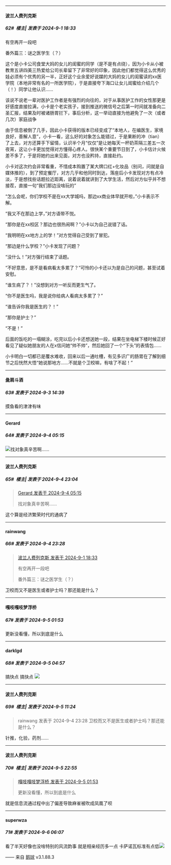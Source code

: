 ﻿
*****

####  波兰人费列克斯  
##### 62#         楼主| 发表于 2024-9-1 18:33

有空再开一段吧

番外篇三：谜之医学生（？）

这个是小卡公司食堂大妈的女儿的闺蜜的同学（是不是有点绕），因为小卡从小被教育五讲四美三热爱给公司长辈留下了非常好的印象，因此他们都觉得这么优秀的娃必须有个优秀的另一半，正好这个业余爱好说媒的大妈的女儿的闺蜜读的xx医学院（本地非常有名的一所医学院），于是直接夸下海口让女儿闺蜜给介绍几个（！）同学让他认识……

该说不说老一辈对医护工作者是有强烈的向往的，对于从事医护工作的女性那更是好感度直接拉满，小卡是个老实孩子，接到推送的微信号之后第一时间就准备向二圣汇报，结果及时被诸肠胃拦下，事后分析，这一举动直接为他避免了一次（或者几次）家庭战争

由于信息被倒了几手，因此小卡获得的版本已经变成了“本地人，在编医生，家境良好，善解人意”，小卡一看，这么好的对象怎么能错过，于是果断的冲（tian）了上去，对方还算手下留情，认识半个月“仅仅”是让她每天一杯奶茶隔三差五一次夜宵，这让小卡更加觉得对方懂得心疼人。很快某个重要节日到了，小卡估计火候差不多了，于是将她约出来见面，对方也没矜持，直接赴约。

小卡对这次约会非常看重，不惜成本购置了某大牌口红+化妆品（别问，问就是自媒体推的），到了预定餐厅，对方几乎和他同时到达，落座后小卡发现对方有点冷淡，于是想找些话题拉近距离，说着说着就讲到了大学生活，然后对方似乎并不想接茬，直接一句“我们那边没啥玩的”

“怎么会呢，你们学校不是在xx大学城吗，那边xx商业体早就开啦，”小卡表示不解。

“我又不在那边上学，”对方语带不悦。

“那你是在xx校区？那边也很热闹啊？”小卡以为自己说错了话。

“我明明在xx地方上的学！”对方觉得自己受到了冒犯。

“那边是什么学校？”小卡发现了问题？

“没什么！”对方强行结束了话题。

“不好意思，是不是看病看太多累了？”可怜的小卡还以为是自己的问题，甚至试着安慰。

“谁生病了？！”没想到对方一听反而更生气了。

“你不是医生吗，我是说你给病人看病太多累了？”

“谁告诉你我是医生的？！”

“那你是护士？”

“不是！”

后面的饭吃的一塌糊涂，吃完以后小卡还想送她一段，结果在坐电梯下楼时候正好看见了疑似她朋友的人在x信问她“帅不帅”，然后她回了一个“下头”的表情包……

小卡明白一切都已是覆水难收，回来以后一通吐槽，有见多识广的肠胃在了解到细节之后恍然大悟“她说那地方……不就是个卫校嘛，有啥了不起！”


*****

####  彘肩斗酒  
##### 63#       发表于 2024-9-3 14:39

摸鱼看的津津有味


*****

####  Gerard  
##### 64#       发表于 2024-9-4 05:15

<img src="https://static.saraba1st.com/image/smiley/face2017/180.png" referrerpolicy="no-referrer">找对象真辛苦啊……


*****

####  波兰人费列克斯  
##### 65#         楼主| 发表于 2024-9-4 23:04

<blockquote><a href="httphttps://bbs.saraba1st.com/2b/forum.php?mod=redirect&amp;goto=findpost&amp;pid=66105280&amp;ptid=2194665" target="_blank">Gerard 发表于 2024-9-4 05:15</a>

找对象真辛苦啊……</blockquote>
这个算是经济繁荣时代的通病了


*****

####  rainwang  
##### 66#       发表于 2024-9-4 23:28

<blockquote><a href="httphttps://bbs.saraba1st.com/2b/forum.php?mod=redirect&amp;goto=findpost&amp;pid=66082491&amp;ptid=2194665" target="_blank">波兰人费列克斯 发表于 2024-9-1 18:33</a>

有空再开一段吧

番外篇三：谜之医学生（？）</blockquote>
卫校而又不是医生或者护士吗？那还能是什么？


*****

####  嘎吱嘎吱梦浮桥  
##### 67#       发表于 2024-9-5 01:53

更新没看懂，所以到底是什么


*****

####  darklgd  
##### 68#       发表于 2024-9-5 04:57

搞快点 搞快点 <img src="https://static.saraba1st.com/image/smiley/face2017/053.png" referrerpolicy="no-referrer">


*****

####  波兰人费列克斯  
##### 69#         楼主| 发表于 2024-9-5 11:24

<blockquote>rainwang 发表于 2024-9-4 23:28
卫校而又不是医生或者护士吗？那还能是什么？</blockquote>
针推，化验，药剂……


*****

####  波兰人费列克斯  
##### 70#         楼主| 发表于 2024-9-5 22:55

<blockquote><a href="httphttps://bbs.saraba1st.com/2b/forum.php?mod=redirect&amp;goto=findpost&amp;pid=66115336&amp;ptid=2194665" target="_blank">嘎吱嘎吱梦浮桥 发表于 2024-9-5 01:53</a>

更新没看懂，所以到底是什么</blockquote>
就是信息流通过程中出了偏差导致麻雀被吹成凤凰了呗


*****

####  superwza  
##### 71#       发表于 2024-9-6 06:07

看了半天好像也没啥特别的风流韵事 就是相亲经历多一点 卡萨诺瓦标准有点低<img src="https://static.saraba1st.com/image/smiley/face2017/067.png" referrerpolicy="no-referrer">

—— 来自 [鹅球](https://www.pgyer.com/GcUxKd4w) v3.1.88.3

